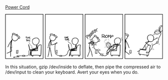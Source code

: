 [Power Cord](https://xkcd.com/1395)

![Power Cord](./random_comic.png)

In this situation, gzip /dev/inside to deflate, then pipe the compressed air to /dev/input to clean your keyboard. Avert your eyes when you do.

